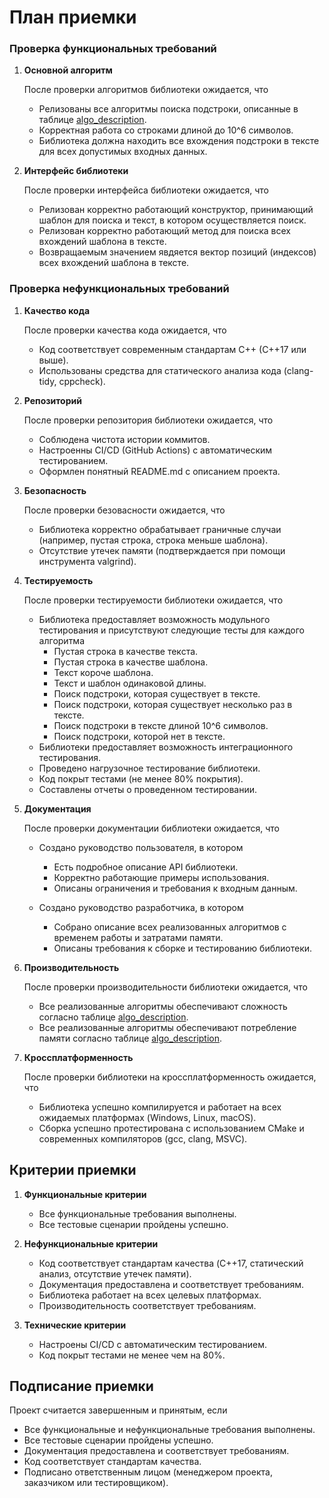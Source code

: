 # План приемки

### Проверка функциональных требований

1. **Основной алгоритм**

    После проверки алгоритмов библиотеки ожидается, что

    - Релизованы все алгоритмы поиска подстроки, описанные в таблице [ algo_description](algo_description.md).
    - Корректная работа со строками длиной до 10^6 символов.
    - Библиотека должна находить все вхождения подстроки в тексте для всех допустимых входных данных.

2. **Интерфейс библиотеки**

    После проверки интерфейса библиотеки ожидается, что

    - Релизован корректно работающий конструктор, принимающий шаблон для поиска и текст, в котором осуществляется поиск.
    - Релизован корректно работающий метод для поиска всех вхождений шаблона в тексте.
    - Возвращаемым значением явдяется вектор позиций (индексов) всех вхождений шаблона в тексте.

### Проверка нефункциональных требований
1. **Качество кода**

    После проверки качества кода ожидается, что

    - Код соответствует современным стандартам C++ (C++17 или выше).
    - Использованы средства для статического анализа кода (clang-tidy, cppcheck).

2. **Репозиторий**

    После проверки репозитория библиотеки ожидается, что

    - Соблюдена чистота истории коммитов.
    - Настроенны CI/CD (GitHub Actions) с автоматическим тестированием.
    - Оформлен понятный README.md с описанием проекта.

3. **Безопасность**

    После проверки безовасности ожидается, что

    - Библиотека корректно обрабатывает граничные случаи (например, пустая строка, строка меньше шаблона).
    - Отсутствие утечек памяти (подтверждается при помощи инструмента valgrind).

4. **Тестируемость**

    После проверки тестируемости библиотеки ожидается, что

    - Библиотека предоставляет возможность модульного тестирования и присутствуют следующие тесты для каждого алгоритма
        - Пустая строка в качестве текста.
        - Пустая строка в качестве шаблона.
        - Текст короче шаблона.
        - Текст и шаблон одинаковой длины.
        - Поиск подстроки, которая существует в тексте.
        - Поиск подстроки, которая существует несколько раз в тексте.
        - Поиск подстроки в тексте длиной 10^6 символов.
        - Поиск подстроки, которой нет в тексте.
    - Библиотеки предоставляет возможность интеграционного тестирования.
    - Проведено нагрузочное тестирование библиотеки.
    - Код покрыт тестами (не менее 80% покрытия).
    - Составлены отчеты о проведенном тестировании.

5. **Документация**

    После проверки документации библиотеки ожидается, что

    - Создано руководство пользователя, в котором
        - Есть подробное описание API библиотеки.
        - Корректно работающие примеры использования.
        - Описаны ограничения и требования к входным данным.

    - Создано руководство разработчика, в котором
        - Собрано описание всех реализованных алгоритмов с временем работы и затратами памяти.
        - Описаны требования к сборке и тестированию библиотеки.

6. **Производительность**

    После проверки производительности библиотеки ожидается, что

    - Все реализованные алгоритмы обеспечивают сложность согласно таблице [ algo_description](algo_description.md).
    - Все реализованные алгоритмы обеспечивают потребление памяти согласно таблице [ algo_description](algo_description.md).

7. **Кроссплатформенность**

    После проверки библиотеки на кроссплатформенность ожидается, что

    - Библиотека успешно компилируется и работает на всех ожидаемых платформах (Windows, Linux, macOS).
    - Сборка успешно протестирована с использованием CMake и современных компиляторов (gcc, clang, MSVC).

## Критерии приемки

1. **Функциональные критерии**

    - Все функциональные требования выполнены.
    - Все тестовые сценарии пройдены успешно.

2. **Нефункциональные критерии**

    - Код соответствует стандартам качества (C++17, статический анализ, отсутствие утечек памяти).
    - Документация предоставлена и соответствует требованиям.
    - Библиотека работает на всех целевых платформах.
    - Производительность соответствует требованиям.

3. **Технические критерии**

    - Настроены CI/CD с автоматическим тестированием.
    - Код покрыт тестами не менее чем на 80%.

## Подписание приемки
Проект считается завершенным и принятым, если

- Все функциональные и нефункциональные требования выполнены.
- Все тестовые сценарии пройдены успешно.
- Документация предоставлена и соответствует требованиям.
- Код соответствует стандартам качества.
- Подписано ответственным лицом (менеджером проекта, заказчиком или тестировщиком).
